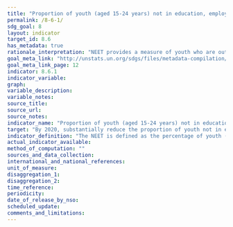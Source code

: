 ```yaml
---
title: "Proportion of youth (aged 15-24 years) not in education, employment or training"
permalink: /8-6-1/
sdg_goal: 8
layout: indicator
target_id: 8.6
has_metadata: true
rationale_interpretation: "NEET provides a measure of youth who are outside the educational system, not in training and not in employment, and thus serves as a broader measure of potential youth labour market entrants than youth unemployment. A high NEET rate as compared with the youth unemployment rate could mean that a large number of youth are discouraged workers, or do not have access to education or training. A high NEET rate among females as compared with males is often an indication of gender imbalances, with female youth engaged in household chores such as washing clothes, cooking, cleaning and taking care of siblings."
goal_meta_link: "http://unstats.un.org/sdgs/files/metadata-compilation/Metadata-Goal-8.pdf"
goal_meta_link_page: 12
indicator: 8.6.1
indicator_variable: 
graph: 
variable_description: 
variable_notes: 
source_title: 
source_url: 
source_notes: 
indicator_name: "Proportion of youth (aged 15-24 years) not in education, employment or training"
target: "By 2020, substantially reduce the proportion of youth not in employment, education or training."
indicator_definition: "The NEET is defined as the percentage of youth (15-24 years old) who are not in employment and not in education or training."
actual_indicator_available: 
method_of_computation: ""
sources_and_data_collection: 
international_and_national_references: 
unit_of_measure: 
disaggregation_1: 
disaggregation_2: 
time_reference: 
periodicity: 
date_of_release_by_nso: 
scheduled_update: 
comments_and_limitations: 
---
```


